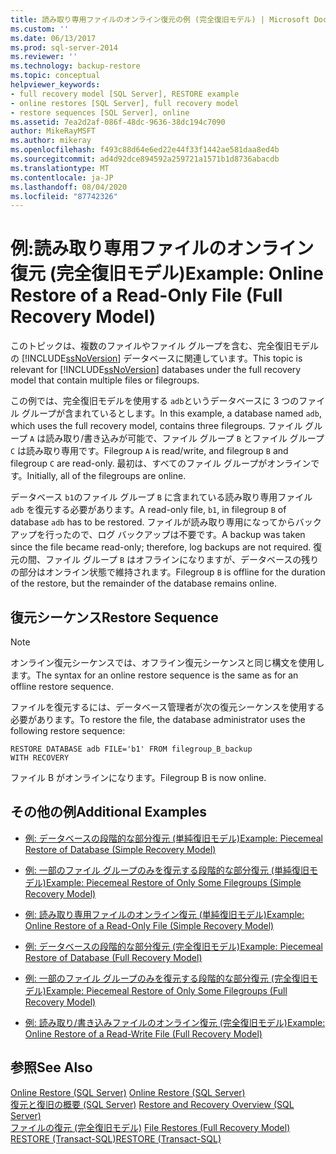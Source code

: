 ```yaml
---
title: 読み取り専用ファイルのオンライン復元の例 (完全復旧モデル) | Microsoft Docs
ms.custom: ''
ms.date: 06/13/2017
ms.prod: sql-server-2014
ms.reviewer: ''
ms.technology: backup-restore
ms.topic: conceptual
helpviewer_keywords:
- full recovery model [SQL Server], RESTORE example
- online restores [SQL Server], full recovery model
- restore sequences [SQL Server], online
ms.assetid: 7ea2d2af-086f-48dc-9636-38dc194c7090
author: MikeRayMSFT
ms.author: mikeray
ms.openlocfilehash: f493c88d64e6ed22e44f33f1442ae581daa8ed4b
ms.sourcegitcommit: ad4d92dce894592a259721a1571b1d8736abacdb
ms.translationtype: MT
ms.contentlocale: ja-JP
ms.lasthandoff: 08/04/2020
ms.locfileid: "87742326"
---
```

# <a name="example-online-restore-of-a-read-only-file-full-recovery-model"></a><span data-ttu-id="0d9f0-102">例:読み取り専用ファイルのオンライン復元 (完全復旧モデル)</span><span class="sxs-lookup"><span data-stu-id="0d9f0-102">Example: Online Restore of a Read-Only File (Full Recovery Model)</span></span>
  <span data-ttu-id="0d9f0-103">このトピックは、複数のファイルやファイル グループを含む、完全復旧モデルの [!INCLUDE[ssNoVersion](../../includes/ssnoversion-md.md)] データベースに関連しています。</span><span class="sxs-lookup"><span data-stu-id="0d9f0-103">This topic is relevant for [!INCLUDE[ssNoVersion](../../includes/ssnoversion-md.md)] databases under the full recovery model that contain multiple files or filegroups.</span></span>  
  
 <span data-ttu-id="0d9f0-104">この例では、完全復旧モデルを使用する `adb`というデータベースに 3 つのファイル グループが含まれているとします。</span><span class="sxs-lookup"><span data-stu-id="0d9f0-104">In this example, a database named `adb`, which uses the full recovery model, contains three filegroups.</span></span> <span data-ttu-id="0d9f0-105">ファイル グループ `A` は読み取り/書き込みが可能で、ファイル グループ `B` とファイル グループ `C` は読み取り専用です。</span><span class="sxs-lookup"><span data-stu-id="0d9f0-105">Filegroup `A` is read/write, and filegroup `B` and filegroup `C` are read-only.</span></span> <span data-ttu-id="0d9f0-106">最初は、すべてのファイル グループがオンラインです。</span><span class="sxs-lookup"><span data-stu-id="0d9f0-106">Initially, all of the filegroups are online.</span></span>  
  
 <span data-ttu-id="0d9f0-107">データベース `b1`のファイル グループ `B` に含まれている読み取り専用ファイル `adb` を復元する必要があります。</span><span class="sxs-lookup"><span data-stu-id="0d9f0-107">A read-only file, `b1`, in filegroup `B` of database `adb` has to be restored.</span></span> <span data-ttu-id="0d9f0-108">ファイルが読み取り専用になってからバックアップを行ったので、ログ バックアップは不要です。</span><span class="sxs-lookup"><span data-stu-id="0d9f0-108">A backup was taken since the file became read-only; therefore, log backups are not required.</span></span> <span data-ttu-id="0d9f0-109">復元の間、ファイル グループ `B` はオフラインになりますが、データベースの残りの部分はオンライン状態で維持されます。</span><span class="sxs-lookup"><span data-stu-id="0d9f0-109">Filegroup `B` is offline for the duration of the restore, but the remainder of the database remains online.</span></span>  
  
## <a name="restore-sequence"></a><span data-ttu-id="0d9f0-110">復元シーケンス</span><span class="sxs-lookup"><span data-stu-id="0d9f0-110">Restore Sequence</span></span>  
  
> [!NOTE]  
>  <span data-ttu-id="0d9f0-111">オンライン復元シーケンスでは、オフライン復元シーケンスと同じ構文を使用します。</span><span class="sxs-lookup"><span data-stu-id="0d9f0-111">The syntax for an online restore sequence is the same as for an offline restore sequence.</span></span>  
  
 <span data-ttu-id="0d9f0-112">ファイルを復元するには、データベース管理者が次の復元シーケンスを使用する必要があります。</span><span class="sxs-lookup"><span data-stu-id="0d9f0-112">To restore the file, the database administrator uses the following restore sequence:</span></span>  
  
```  
RESTORE DATABASE adb FILE='b1' FROM filegroup_B_backup  
WITH RECOVERY   
```  
  
 <span data-ttu-id="0d9f0-113">ファイル B がオンラインになります。</span><span class="sxs-lookup"><span data-stu-id="0d9f0-113">Filegroup B is now online.</span></span>  
  
## <a name="additional-examples"></a><span data-ttu-id="0d9f0-114">その他の例</span><span class="sxs-lookup"><span data-stu-id="0d9f0-114">Additional Examples</span></span>  
  
-   [<span data-ttu-id="0d9f0-115">例: データベースの段階的な部分復元 &#40;単純復旧モデル&#41;</span><span class="sxs-lookup"><span data-stu-id="0d9f0-115">Example: Piecemeal Restore of Database &#40;Simple Recovery Model&#41;</span></span>](example-piecemeal-restore-of-database-simple-recovery-model.md)  
  
-   [<span data-ttu-id="0d9f0-116">例: 一部のファイル グループのみを復元する段階的な部分復元 &#40;単純復旧モデル&#41;</span><span class="sxs-lookup"><span data-stu-id="0d9f0-116">Example: Piecemeal Restore of Only Some Filegroups &#40;Simple Recovery Model&#41;</span></span>](example-piecemeal-restore-of-only-some-filegroups-simple-recovery-model.md)  
  
-   [<span data-ttu-id="0d9f0-117">例: 読み取り専用ファイルのオンライン復元 &#40;単純復旧モデル&#41;</span><span class="sxs-lookup"><span data-stu-id="0d9f0-117">Example: Online Restore of a Read-Only File &#40;Simple Recovery Model&#41;</span></span>](example-online-restore-of-a-read-only-file-simple-recovery-model.md)  
  
-   [<span data-ttu-id="0d9f0-118">例: データベースの段階的な部分復元 &#40;完全復旧モデル&#41;</span><span class="sxs-lookup"><span data-stu-id="0d9f0-118">Example: Piecemeal Restore of Database &#40;Full Recovery Model&#41;</span></span>](example-piecemeal-restore-of-database-full-recovery-model.md)  
  
-   [<span data-ttu-id="0d9f0-119">例: 一部のファイル グループのみを復元する段階的な部分復元 &#40;完全復旧モデル&#41;</span><span class="sxs-lookup"><span data-stu-id="0d9f0-119">Example: Piecemeal Restore of Only Some Filegroups &#40;Full Recovery Model&#41;</span></span>](example-piecemeal-restore-of-only-some-filegroups-full-recovery-model.md)  
  
-   [<span data-ttu-id="0d9f0-120">例: 読み取り/書き込みファイルのオンライン復元 &#40;完全復旧モデル&#41;</span><span class="sxs-lookup"><span data-stu-id="0d9f0-120">Example: Online Restore of a Read-Write File &#40;Full Recovery Model&#41;</span></span>](example-online-restore-of-a-read-write-file-full-recovery-model.md)  
  
## <a name="see-also"></a><span data-ttu-id="0d9f0-121">参照</span><span class="sxs-lookup"><span data-stu-id="0d9f0-121">See Also</span></span>  
 <span data-ttu-id="0d9f0-122">[Online Restore &#40;SQL Server&#41;](online-restore-sql-server.md) </span><span class="sxs-lookup"><span data-stu-id="0d9f0-122">[Online Restore &#40;SQL Server&#41;](online-restore-sql-server.md) </span></span>  
 <span data-ttu-id="0d9f0-123">[復元と復旧の概要 &#40;SQL Server&#41;](restore-and-recovery-overview-sql-server.md) </span><span class="sxs-lookup"><span data-stu-id="0d9f0-123">[Restore and Recovery Overview &#40;SQL Server&#41;](restore-and-recovery-overview-sql-server.md) </span></span>  
 <span data-ttu-id="0d9f0-124">[ファイルの復元 &#40;完全復旧モデル&#41;](file-restores-full-recovery-model.md) </span><span class="sxs-lookup"><span data-stu-id="0d9f0-124">[File Restores &#40;Full Recovery Model&#41;](file-restores-full-recovery-model.md) </span></span>  
 [<span data-ttu-id="0d9f0-125">RESTORE &#40;Transact-SQL&#41;</span><span class="sxs-lookup"><span data-stu-id="0d9f0-125">RESTORE &#40;Transact-SQL&#41;</span></span>](/sql/t-sql/statements/restore-statements-transact-sql)  
  
  
